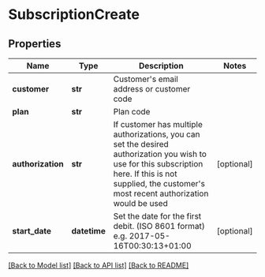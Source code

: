 # SubscriptionCreate


## Properties
Name | Type | Description | Notes
------------ | ------------- | ------------- | -------------
**customer** | **str** | Customer&#39;s email address or customer code | 
**plan** | **str** | Plan code | 
**authorization** | **str** | If customer has multiple authorizations, you can set the desired authorization you wish to use for this subscription here.  If this is not supplied, the customer&#39;s most recent authorization would be used | [optional] 
**start_date** | **datetime** | Set the date for the first debit. (ISO 8601 format) e.g. 2017-05-16T00:30:13+01:00 | [optional] 

[[Back to Model list]](../README.md#documentation-for-models) [[Back to API list]](../README.md#documentation-for-api-endpoints) [[Back to README]](../README.md)


